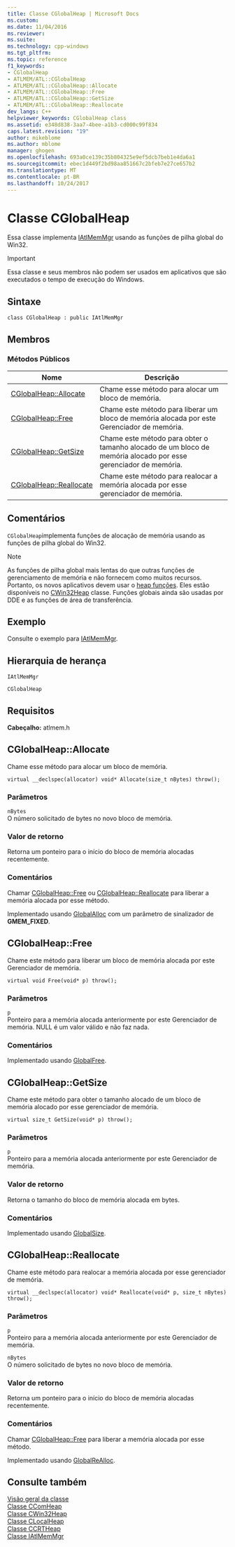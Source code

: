 ```yaml
---
title: Classe CGlobalHeap | Microsoft Docs
ms.custom: 
ms.date: 11/04/2016
ms.reviewer: 
ms.suite: 
ms.technology: cpp-windows
ms.tgt_pltfrm: 
ms.topic: reference
f1_keywords:
- CGlobalHeap
- ATLMEM/ATL::CGlobalHeap
- ATLMEM/ATL::CGlobalHeap::Allocate
- ATLMEM/ATL::CGlobalHeap::Free
- ATLMEM/ATL::CGlobalHeap::GetSize
- ATLMEM/ATL::CGlobalHeap::Reallocate
dev_langs: C++
helpviewer_keywords: CGlobalHeap class
ms.assetid: e348d838-3aa7-4bee-a1b3-cd000c99f834
caps.latest.revision: "19"
author: mikeblome
ms.author: mblome
manager: ghogen
ms.openlocfilehash: 693a0ce139c35b804325e9ef5dcb7beb1e4da6a1
ms.sourcegitcommit: ebec1d449f2bd98aa851667c2bfeb7e27ce657b2
ms.translationtype: MT
ms.contentlocale: pt-BR
ms.lasthandoff: 10/24/2017
---
```

# <a name="cglobalheap-class"></a>Classe CGlobalHeap
Essa classe implementa [IAtlMemMgr](../../atl/reference/iatlmemmgr-class.md) usando as funções de pilha global do Win32.  
  
> [!IMPORTANT]
>  Essa classe e seus membros não podem ser usados em aplicativos que são executados o tempo de execução do Windows.  
  
## <a name="syntax"></a>Sintaxe  
  
```
class CGlobalHeap : public IAtlMemMgr
```  
  
## <a name="members"></a>Membros  
  
### <a name="public-methods"></a>Métodos Públicos  
  
|Nome|Descrição|  
|----------|-----------------|  
|[CGlobalHeap::Allocate](#allocate)|Chame esse método para alocar um bloco de memória.|  
|[CGlobalHeap::Free](#free)|Chame este método para liberar um bloco de memória alocada por este Gerenciador de memória.|  
|[CGlobalHeap::GetSize](#getsize)|Chame este método para obter o tamanho alocado de um bloco de memória alocado por esse gerenciador de memória.|  
|[CGlobalHeap::Reallocate](#reallocate)|Chame este método para realocar a memória alocada por esse gerenciador de memória.|  
  
## <a name="remarks"></a>Comentários  
 `CGlobalHeap`implementa funções de alocação de memória usando as funções de pilha global do Win32.  
  
> [!NOTE]
>  As funções de pilha global mais lentas do que outras funções de gerenciamento de memória e não fornecem como muitos recursos. Portanto, os novos aplicativos devem usar o [heap funções](http://msdn.microsoft.com/library/windows/desktop/aa366711). Eles estão disponíveis no [CWin32Heap](../../atl/reference/cwin32heap-class.md) classe. Funções globais ainda são usadas por DDE e as funções de área de transferência.  
  
## <a name="example"></a>Exemplo  
 Consulte o exemplo para [IAtlMemMgr](../../atl/reference/iatlmemmgr-class.md).  
  
## <a name="inheritance-hierarchy"></a>Hierarquia de herança  
 `IAtlMemMgr`  
  
 `CGlobalHeap`  
  
## <a name="requirements"></a>Requisitos  
 **Cabeçalho:** atlmem.h  
  
##  <a name="allocate"></a>CGlobalHeap::Allocate  
 Chame esse método para alocar um bloco de memória.  
  
```
virtual __declspec(allocator) void* Allocate(size_t nBytes) throw();
```  
  
### <a name="parameters"></a>Parâmetros  
 `nBytes`  
 O número solicitado de bytes no novo bloco de memória.  
  
### <a name="return-value"></a>Valor de retorno  
 Retorna um ponteiro para o início do bloco de memória alocadas recentemente.  
  
### <a name="remarks"></a>Comentários  
 Chamar [CGlobalHeap::Free](#free) ou [CGlobalHeap::Reallocate](#reallocate) para liberar a memória alocada por esse método.  
  
 Implementado usando [GlobalAlloc](http://msdn.microsoft.com/library/windows/desktop/aa366574) com um parâmetro de sinalizador de **GMEM_FIXED**.  
  
##  <a name="free"></a>CGlobalHeap::Free  
 Chame este método para liberar um bloco de memória alocada por este Gerenciador de memória.  
  
```
virtual void Free(void* p) throw();
```  
  
### <a name="parameters"></a>Parâmetros  
 `p`  
 Ponteiro para a memória alocada anteriormente por este Gerenciador de memória. NULL é um valor válido e não faz nada.  
  
### <a name="remarks"></a>Comentários  
 Implementado usando [GlobalFree](http://msdn.microsoft.com/library/windows/desktop/aa366579).  
  
##  <a name="getsize"></a>CGlobalHeap::GetSize  
 Chame este método para obter o tamanho alocado de um bloco de memória alocado por esse gerenciador de memória.  
  
```
virtual size_t GetSize(void* p) throw();
```  
  
### <a name="parameters"></a>Parâmetros  
 `p`  
 Ponteiro para a memória alocada anteriormente por este Gerenciador de memória.  
  
### <a name="return-value"></a>Valor de retorno  
 Retorna o tamanho do bloco de memória alocada em bytes.  
  
### <a name="remarks"></a>Comentários  
 Implementado usando [GlobalSize](http://msdn.microsoft.com/library/windows/desktop/aa366593).  
  
##  <a name="reallocate"></a>CGlobalHeap::Reallocate  
 Chame este método para realocar a memória alocada por esse gerenciador de memória.  
  
```
virtual __declspec(allocator) void* Reallocate(void* p, size_t nBytes) throw();
```  
  
### <a name="parameters"></a>Parâmetros  
 `p`  
 Ponteiro para a memória alocada anteriormente por este Gerenciador de memória.  
  
 `nBytes`  
 O número solicitado de bytes no novo bloco de memória.  
  
### <a name="return-value"></a>Valor de retorno  
 Retorna um ponteiro para o início do bloco de memória alocadas recentemente.  
  
### <a name="remarks"></a>Comentários  
 Chamar [CGlobalHeap::Free](#free) para liberar a memória alocada por esse método.  
  
 Implementado usando [GlobalReAlloc](http://msdn.microsoft.com/library/windows/desktop/aa366590).  
  
## <a name="see-also"></a>Consulte também  
 [Visão geral da classe](../../atl/atl-class-overview.md)   
 [Classe CComHeap](../../atl/reference/ccomheap-class.md)   
 [Classe CWin32Heap](../../atl/reference/cwin32heap-class.md)   
 [Classe CLocalHeap](../../atl/reference/clocalheap-class.md)   
 [Classe CCRTHeap](../../atl/reference/ccrtheap-class.md)   
 [Classe IAtlMemMgr](../../atl/reference/iatlmemmgr-class.md)
